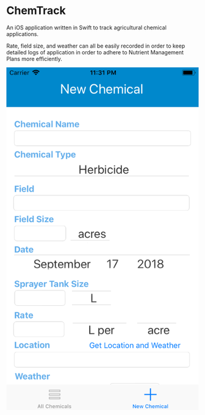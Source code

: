 # ChemTrack

An iOS application written in Swift to track agricultural chemical applications.

Rate, field size, and weather can all be easily recorded in order to keep detailed logs of application in order to adhere to Nutrient Management Plans more efficiently.

![Alt text](Screenshots/addingChemical1.png?raw=true "Adding New Chemical")
